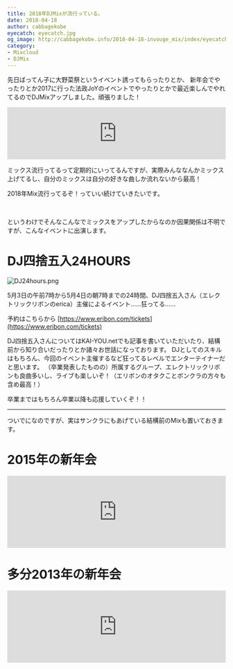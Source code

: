 ```yaml
---
title: 2018年DJMixが流行っている。
date: 2018-04-18
author: cabbagekobe
eyecatch: eyecatch.jpg
og_image: http://cabbagekobe.info/2018-04-18-invouge_mix/index/eyecatch.jpg
category:
- Mixcloud
- DJMix
---
```


先日ばってん子に大野菜祭というイベント誘ってもらったりとか、
新年会でやったりとか2017に行った法政JoYのイベントでやったりとかで最近楽しんでやれてるのでDJMixアップしました。頑張りました！

<p><iframe width="100%" height="120" src="https://www.mixcloud.com/widget/iframe/?hide_cover=1&feed=%2Fcabbegekobe%2Fin-vogue-mix%2F" frameborder="0" ></iframe></p>

ミックス流行ってるって定期的にいってるんですが、実際みんななんかミックス上げてるし、自分のミックスは自分の好きな曲しか流れないから最高！

2018年Mix流行ってるぞ！っていい続けていきたいです。

<br>

というわけでそんなこんなでミックスをアップしたからなのか因果関係は不明ですが、こんなイベントに出演します。

DJ四捨五入24HOURS
=======================================================

![DJ24hours.png](/2018-04-18-invouge_mix/index/24hours.jpg)


5月3日の午前7時から5月4日の朝7時までの24時間、DJ四捨五入さん（エレクトリックリボンのerica）主催によるイベント……狂ってる……

予約はこちらから [https://www.eribon.com/tickets](https://www.eribon.com/tickets)

DJ四捨五入さんについてはKAI-YOU.netでも記事を書いていただいたり、結構前から知り合いだったりとか諸々お世話になっております。
DJとしてのスキルはもちろん、今回のイベント主催するなど狂ってるレベルでエンターテイナーだと思います。
（卒業発表したものの）所属するグループ、エレクトリックリボンも良曲多いし、ライブも楽しいぞ！（エリボンのオタクことボンクラの方々も含め最高！）

卒業まではもちろん卒業以降も応援していくぞ！！

---

ついでになのですが、実はサンクラにもあげている結構前のMixも置いておきます。


2015年の新年会
=======================================================

<p><iframe width="100%" height="166" scrolling="no" frameborder="no" allow="autoplay" src="https://w.soundcloud.com/player/?url=https%3A//api.soundcloud.com/tracks/188832438&color=%23ff5500&auto_play=false&hide_related=false&show_comments=true&show_user=true&show_reposts=false&show_teaser=true"></iframe></p>

多分2013年の新年会
=======================================================

<p><iframe width="100%" height="166" scrolling="no" frameborder="no" allow="autoplay" src="https://w.soundcloud.com/player/?url=https%3A//api.soundcloud.com/tracks/133401436&color=%23ff5500&auto_play=false&hide_related=false&show_comments=true&show_user=true&show_reposts=false&show_teaser=true"></iframe></p>
